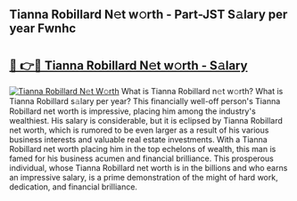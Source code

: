 ## Tianna Robillard N𝚎t w𝚘rth - Part-JST S𝚊lary per year Fwnhc

# <h2><a href="http://gc597xf.nevu.top/?p=Tianna+Robillard">🔗 👉🔴 Tianna Robillard N𝚎t w𝚘rth - S𝚊lary</a></h2>

[![Tianna Robillard N𝚎t W𝚘rth](https://i.imgur.com/Oavwk0R.jpeg)](http://gc597xf.nevu.top/?p=Tianna+Robillard)
What is Tianna Robillard n𝚎t w𝚘rth? What is Tianna Robillard s𝚊lary per year?
This financially well-off person's Tianna Robillard net worth is impressive, placing him among the industry's wealthiest. His salary is considerable, but it is eclipsed by Tianna Robillard net worth, which is rumored to be even larger as a result of his various business interests and valuable real estate investments. With a Tianna Robillard net worth placing him in the top echelons of wealth, this man is famed for his business acumen and financial brilliance. This prosperous individual, whose Tianna Robillard net worth is in the billions and who earns an impressive salary, is a prime demonstration of the might of hard work, dedication, and financial brilliance.

